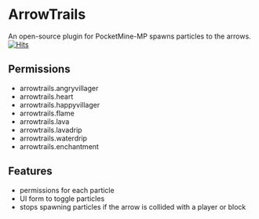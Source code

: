# ArrowTrails
An open-source plugin for PocketMine-MP spawns particles to the arrows. [![Hits](http://hits.dwyl.com/Dim999/ArrowTrails.svg)](http://hits.dwyl.com/Dim999/ArrowTrails)

## Permissions
- arrowtrails.angryvillager
- arrowtrails.heart
- arrowtrails.happyvillager
- arrowtrails.flame
- arrowtrails.lava
- arrowtrails.lavadrip
- arrowtrails.waterdrip
- arrowtrails.enchantment


## Features
- permissions for each particle
- UI form to toggle particles
- stops spawning particles if the arrow is collided with a player or block 
